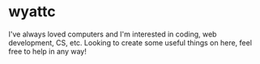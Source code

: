 # wyattc
I've always loved computers and I'm interested in coding, web development, CS, etc. Looking to create some useful things on here, feel free to help in any way!
